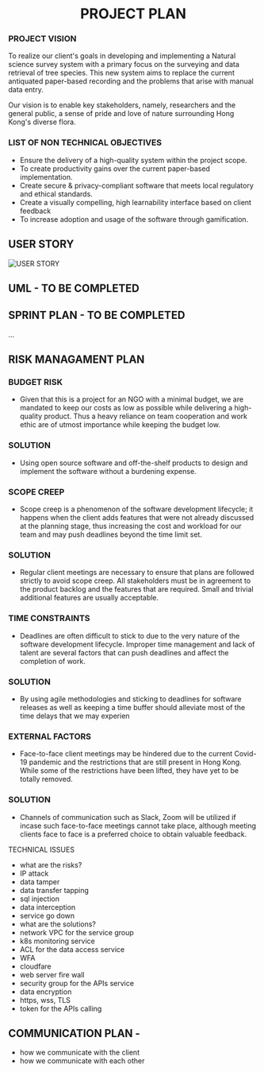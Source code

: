 # <div align="center">PROJECT PLAN</div>

### PROJECT VISION
To realize our client's goals in developing and implementing a Natural science survey system with a primary focus on the surveying and data retrieval of tree species. This new system aims to replace the current antiquated paper-based recording and the problems that arise with manual data entry. 

Our vision is to enable key stakeholders, namely, researchers and the general public, a sense of pride and love of nature surrounding Hong Kong's diverse flora.

### LIST OF NON TECHNICAL OBJECTIVES
- Ensure the delivery of a high-quality system within the project scope.
- To create productivity gains over the current paper-based implementation.
- Create secure & privacy-compliant software that meets local regulatory and ethical standards.
- Create a visually compelling, high learnability interface based on client feedback
- To increase adoption and usage of the software through gamification.



## USER STORY
![USER STORY](https://github.com/hkuspace-pu/project-submission-group-10-HKNatureWatch/blob/c02a0ee0fea9570e868184a29da3c9d08487cd33/ProjectDocs/group%20project%20prouct%20plan%20user%20story.jpg)


## UML - TO BE COMPLETED

## SPRINT PLAN - TO BE COMPLETED
...

## RISK MANAGAMENT PLAN

### BUDGET RISK
  - Given that this is a project for an NGO with a minimal budget, we are mandated to keep our costs as low as possible while delivering a high-quality product. Thus a heavy reliance on team cooperation and work ethic are of utmost importance while keeping the budget low.

### SOLUTION
   - Using open source software and off-the-shelf products to design and implement the software without a burdening expense.

### SCOPE CREEP
  - Scope creep is a phenomenon of the software development lifecycle; it happens when the client adds features that were not already discussed at the planning stage, thus increasing the cost and workload for our team and may push deadlines beyond the time limit set.

### SOLUTION
  - Regular client meetings are necessary to ensure that plans are followed strictly to avoid scope creep. All stakeholders must be in agreement to the product backlog and the features that are required. Small and trivial additional features are usually acceptable.

### TIME CONSTRAINTS
  - Deadlines are often difficult to stick to due to the very nature of the software development lifecycle. Improper time management and lack of talent are several factors that can push deadlines and affect the completion of work.

### SOLUTION
 - By using agile methodologies and sticking to deadlines for software releases as well as keeping a time buffer should alleviate most of the time delays that we may experien
  
### EXTERNAL FACTORS
  - Face-to-face client meetings may be hindered due to the current Covid-19 pandemic and the restrictions that are still present in Hong Kong. While some of the restrictions have been lifted, they have yet to be totally removed.

### SOLUTION
  - Channels of communication such as Slack, Zoom will be utilized if incase such face-to-face meetings cannot take place, although meeting clients face to face is a preferred choice to obtain valuable feedback.
  
    
    
    
    
 TECHNICAL ISSUES
 
    
- what are the risks?
- IP attack
- data tamper
- data transfer tapping
- sql injection
- data interception
- service go down
- what are the solutions?
- network VPC for the service group
- k8s monitoring service
- ACL for the data access service
- WFA
- cloudfare
- web server fire wall
- security group for the APIs service
- data encryption
- https, wss, TLS
- token for the APIs calling 
## COMMUNICATION PLAN - 

- how we communicate  with the client
-  how we communicate with each other



